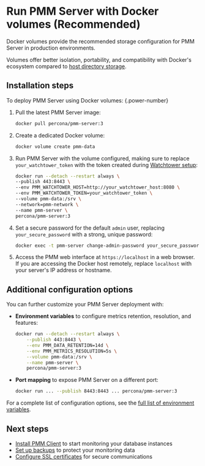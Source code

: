 
# Run PMM Server with Docker volumes (Recommended)
Docker volumes provide the recommended storage configuration for PMM Server in production environments. 

Volumes offer better isolation, portability, and compatibility with Docker's ecosystem compared to [host directory storage](../docker/run_with_host_dir.md).

## Installation steps

To deploy PMM Server using Docker volumes:
{.power-number}

1. Pull the latest PMM Server image:

    ```sh
    docker pull percona/pmm-server:3
    ```

2. Create a dedicated Docker volume:

    ```sh
    docker volume create pmm-data
    ```

3. Run PMM Server with the volume configured, making sure to replace `your_watchtower_token` with the token created during [Watchtower setup](../docker/index.md#installation-options): 

    ```sh
    docker run --detach --restart always \
    --publish 443:8443 \
    --env PMM_WATCHTOWER_HOST=http://your_watchtower_host:8080 \
    --env PMM_WATCHTOWER_TOKEN=your_watchtower_token \
    --volume pmm-data:/srv \
    --network=pmm-network \
    --name pmm-server \
    percona/pmm-server:3
    ```

4. Set a secure password for the default `admin` user, replacing `your_secure_password` with a strong, unique password:

    ```sh
    docker exec -t pmm-server change-admin-password your_secure_password
    ```

5. Access the PMM web interface at `https://localhost` in a web browser. 
If you are accessing the Docker host remotely, replace `localhost` with your server's IP address or hostname.

## Additional configuration options
You can further customize your PMM Server deployment with:

- **Environment variables** to configure metrics retention, resolution, and features: 

    ```sh
    docker run --detach --restart always \
        --publish 443:8443 \
        --env PMM_DATA_RETENTION=14d \
        --env PMM_METRICS_RESOLUTION=5s \
        --volume pmm-data:/srv \
        --name pmm-server \
        percona/pmm-server:3
    ```

- **Port mapping** to expose PMM Server on a different port:

    ```sh 
    docker run ... --publish 8443:8443 ... percona/pmm-server:3
    ```

For a complete list of configuration options, see the [full list of environment variables](../docker/env_var.md).

## Next steps

- [Install PMM Client](../../../install-pmm-client/index.md) to start monitoring your database instances
- [Set up backups](../../../../backup/index.md) to protect your monitoring data
- [Configure SSL certificates](../../../../admin/security/ssl_encryption.md) for secure communications